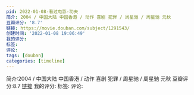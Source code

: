 ```yaml
---
pid: 2022-01-08-看过电影-功夫
简介: 2004 / 中国大陆 中国香港 / 动作 喜剧 犯罪 / 周星驰 / 周星驰 元秋
豆瓣评分: '8.7'
链接: https://movie.douban.com/subject/1291543/
创建时间: '2022-01-08 19:06:49'
我的评分:
标签:
评论:
tags: [douban]
categories: [timeline]
---
```

简介:2004 / 中国大陆 中国香港 / 动作 喜剧 犯罪 / 周星驰 / 周星驰 元秋
豆瓣评分:8.7
[链接](https://movie.douban.com/subject/1291543/)
我的评分:
标签:
评论:
